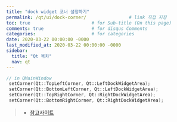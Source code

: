 ```yaml
---
title: "dock widget 코너 설정하기"
permalink: /qt/ui/dock-corner/                # link 직접 지정
toc: true                       # for Sub-title (On this page)
comments: true                  # for disqus Comments
categories:                     # for categories
date: 2020-03-22 00:00:00 -0000
last_modified_at: 2020-03-22 00:00:00 -0000
sidebar:
  title: "Qt 목차"
  nav: qt
---
```


```cpp
// in QMainWindow
 setCorner(Qt::TopLeftCorner, Qt::LeftDockWidgetArea);
 setCorner(Qt::BottomLeftCorner, Qt::LeftDockWidgetArea);
 setCorner(Qt::TopRightCorner, Qt::RightDockWidgetArea);
 setCorner(Qt::BottomRightCorner, Qt::RightDockWidgetArea);
```

> * [참고사이트](https://doc.qt.io/archives/4.6/qt4-mainwindow.html)